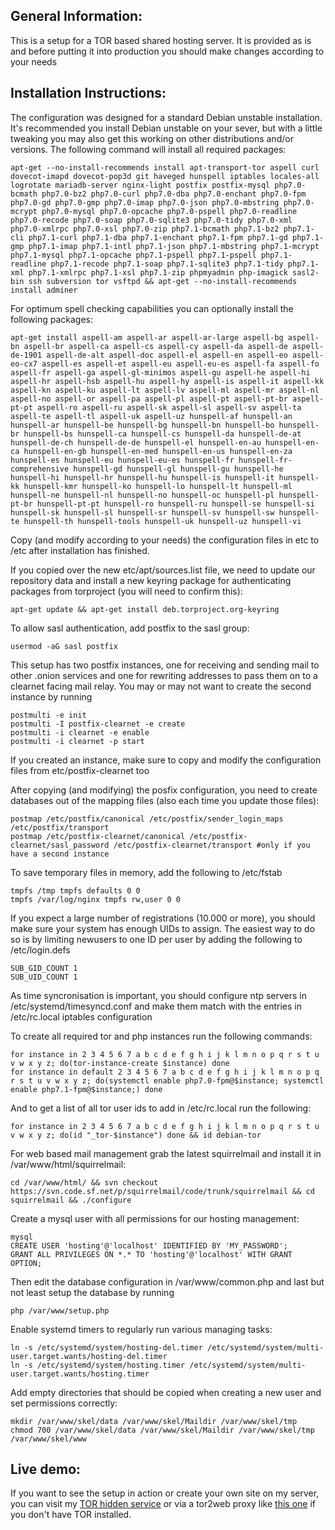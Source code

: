 General Information:
--------------------

This is a setup for a TOR based shared hosting server. It is provided as is and before putting it into production you should make changes according to your needs

Installation Instructions:
--------------------------

The configuration was designed for a standard Debian unstable installation. It's recommended you install Debian unstable on your sever, but with a little tweaking you may also get this working on other distributions and/or versions.
The following command will install all required packages:
```
apt-get --no-install-recommends install apt-transport-tor aspell curl dovecot-imapd dovecot-pop3d git haveged hunspell iptables locales-all logrotate mariadb-server nginx-light postfix postfix-mysql php7.0-bcmath php7.0-bz2 php7.0-curl php7.0-dba php7.0-enchant php7.0-fpm php7.0-gd php7.0-gmp php7.0-imap php7.0-json php7.0-mbstring php7.0-mcrypt php7.0-mysql php7.0-opcache php7.0-pspell php7.0-readline php7.0-recode php7.0-soap php7.0-sqlite3 php7.0-tidy php7.0-xml php7.0-xmlrpc php7.0-xsl php7.0-zip php7.1-bcmath php7.1-bz2 php7.1-cli php7.1-curl php7.1-dba php7.1-enchant php7.1-fpm php7.1-gd php7.1-gmp php7.1-imap php7.1-intl php7.1-json php7.1-mbstring php7.1-mcrypt php7.1-mysql php7.1-opcache php7.1-pspell php7.1-pspell php7.1-readline php7.1-recode php7.1-soap php7.1-sqlite3 php7.1-tidy php7.1-xml php7.1-xmlrpc php7.1-xsl php7.1-zip phpmyadmin php-imagick sasl2-bin ssh subversion tor vsftpd && apt-get --no-install-recommends install adminer
```

For optimum spell checking capabilities you can optionally install the following packages:
```
apt-get install aspell-am aspell-ar aspell-ar-large aspell-bg aspell-bn aspell-br aspell-ca aspell-cs aspell-cy aspell-da aspell-de aspell-de-1901 aspell-de-alt aspell-doc aspell-el aspell-en aspell-eo aspell-eo-cx7 aspell-es aspell-et aspell-eu aspell-eu-es aspell-fa aspell-fo aspell-fr aspell-ga aspell-gl-minimos aspell-gu aspell-he aspell-hi aspell-hr aspell-hsb aspell-hu aspell-hy aspell-is aspell-it aspell-kk aspell-kn aspell-ku aspell-lt aspell-lv aspell-ml aspell-mr aspell-nl aspell-no aspell-or aspell-pa aspell-pl aspell-pt aspell-pt-br aspell-pt-pt aspell-ro aspell-ru aspell-sk aspell-sl aspell-sv aspell-ta aspell-te aspell-tl aspell-uk aspell-uz hunspell-af hunspell-an hunspell-ar hunspell-be hunspell-bg hunspell-bn hunspell-bo hunspell-br hunspell-bs hunspell-ca hunspell-cs hunspell-da hunspell-de-at hunspell-de-ch hunspell-de-de hunspell-el hunspell-en-au hunspell-en-ca hunspell-en-gb hunspell-en-med hunspell-en-us hunspell-en-za hunspell-es hunspell-eu hunspell-eu-es hunspell-fr hunspell-fr-comprehensive hunspell-gd hunspell-gl hunspell-gu hunspell-he hunspell-hi hunspell-hr hunspell-hu hunspell-is hunspell-it hunspell-kk hunspell-kmr hunspell-ko hunspell-lo hunspell-lt hunspell-ml hunspell-ne hunspell-nl hunspell-no hunspell-oc hunspell-pl hunspell-pt-br hunspell-pt-pt hunspell-ro hunspell-ru hunspell-se hunspell-si hunspell-sk hunspell-sl hunspell-sr hunspell-sv hunspell-sw hunspell-te hunspell-th hunspell-tools hunspell-uk hunspell-uz hunspell-vi
```

Copy (and modify according to your needs) the configuration files in etc to /etc after installation has finished.

If you copied over the new etc/apt/sources.list file, we need to update our repository data and install a new keyring package for authenticating packages from torproject (you will need to confirm this):
```
apt-get update && apt-get install deb.torproject.org-keyring
```

To allow sasl authentication, add postfix to the sasl group:
```
usermod -aG sasl postfix
```

This setup has two postfix instances, one for receiving and sending mail to other .onion services and one for rewriting addresses to pass them on to a clearnet facing mail relay. You may or may not want to create the second instance by running
```
postmulti -e init
postmulti -I postfix-clearnet -e create
postmulti -i clearnet -e enable
postmulti -i clearnet -p start
```
If you created an instance, make sure to copy and modify the configuration files from etc/postfix-clearnet too

After copying (and modifying) the posfix configuration, you need to create databases out of the mapping files (also each time you update those files):
```
postmap /etc/postfix/canonical /etc/postfix/sender_login_maps /etc/postfix/transport
postmap /etc/postfix-clearnet/canonical /etc/postfix-clearnet/sasl_password /etc/postfix-clearnet/transport #only if you have a second instance
```

To save temporary files in memory, add the following to /etc/fstab
```
tmpfs /tmp tmpfs defaults 0 0
tmpfs /var/log/nginx tmpfs rw,user 0 0
```

If you expect a large number of registrations (10.000 or more), you should make sure your system has enough UIDs to assign. The easiest way to do so is by limiting newusers to one ID per user by adding the following to /etc/login.defs
```
SUB_GID_COUNT 1
SUB_UID_COUNT 1
```

As time syncronisation is important, you should configure ntp servers in /etc/systemd/timesyncd.conf and make them match with the entries in /etc/rc.local iptables configuration

To create all required tor and php instances run the following commands:
```
for instance in 2 3 4 5 6 7 a b c d e f g h i j k l m n o p q r s t u v w x y z; do(tor-instance-create $instance) done
for instance in default 2 3 4 5 6 7 a b c d e f g h i j k l m n o p q r s t u v w x y z; do(systemctl enable php7.0-fpm@$instance; systemctl enable php7.1-fpm@$instance;) done
```

And to get a list of all tor user ids to add in /etc/rc.local run the following:
```
for instance in 2 3 4 5 6 7 a b c d e f g h i j k l m n o p q r s t u v w x y z; do(id "_tor-$instance") done && id debian-tor
```

For web based mail management grab the latest squirrelmail and install it in /var/www/html/squirrelmail:
```
cd /var/www/html/ && svn checkout https://svn.code.sf.net/p/squirrelmail/code/trunk/squirrelmail && cd squirrelmail && ./configure
```

Create a mysql user with all permissions for our hosting management:
```
mysql
CREATE USER 'hosting'@'localhost' IDENTIFIED BY 'MY_PASSWORD';
GRANT ALL PRIVILEGES ON *.* TO 'hosting'@'localhost' WITH GRANT OPTION;
```

Then edit the database configuration in /var/www/common.php and last but not least setup the database by running
```
php /var/www/setup.php
``` 

Enable systemd timers to regularly run various managing tasks:
```
ln -s /etc/systemd/system/hosting-del.timer /etc/systemd/system/multi-user.target.wants/hosting-del.timer
ln -s /etc/systemd/system/hosting.timer /etc/systemd/system/multi-user.target.wants/hosting.timer
```

Add empty directories that should be copied when creating a new user and set permissions correctly:
```
mkdir /var/www/skel/data /var/www/skel/Maildir /var/www/skel/tmp
chmod 700 /var/www/skel/data /var/www/skel/Maildir /var/www/skel/tmp /var/www/skel/www
```

Live demo:
----------

If you want to see the setup in action or create your own site on my server, you can visit my [TOR hidden service](http://dhosting4okcs22v.onion) or via a tor2web proxy like [this one](https://danwin1210.me/hosting/) if you don't have TOR installed.
